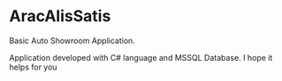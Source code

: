 # AracAlisSatis

Basic Auto Showroom Application.

Application developed with C# language and MSSQL Database.
I hope it helps for you

